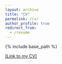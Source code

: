 ```yaml
---
layout: archive
title: "CV"
permalink: /cv/
author_profile: true
redirect_from:
  - /resume
---
```


{% include base_path %}

<a href="https://github.com/ChengFu0118/ChengFu0118.github.io/blob/master/files/ChengFu_11_22.pdf"> [Link to my CV]</a>

